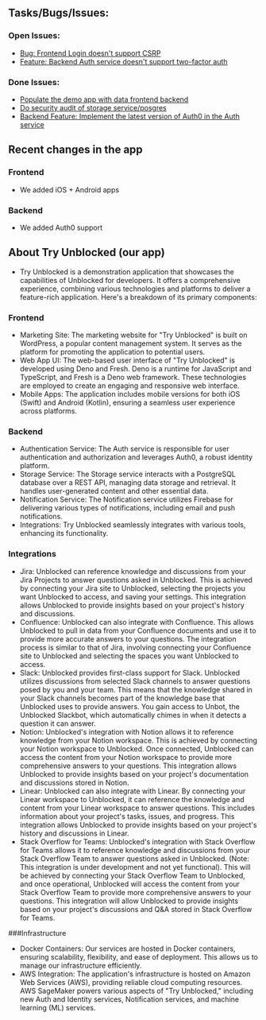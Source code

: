 ## Tasks/Bugs/Issues:
### Open Issues:
- [Bug: Frontend Login doesn't support CSRP](https://tryunblocked.atlassian.net/browse/TU-16)
- [Feature: Backend Auth service doesn't support two-factor auth](https://tryunblocked.atlassian.net/browse/TU-15)

### Done Issues:
- [Populate the demo app with data frontend backend](https://tryunblocked.atlassian.net/browse/TU-13)
- [Do security audit of storage service/posgres](https://tryunblocked.atlassian.net/browse/TU-12)
- [Backend Feature: Implement the latest version of Auth0 in the Auth service](https://tryunblocked.atlassian.net/browse/TU-8)

## Recent changes in the app
### Frontend
- We added iOS + Android apps
### Backend
- We added Auth0 support

## About Try Unblocked (our app)

- Try Unblocked is a demonstration application that showcases the capabilities of Unblocked for developers. It offers a comprehensive experience, combining various technologies and platforms to deliver a feature-rich application. Here's a breakdown of its primary components:

### Frontend
- Marketing Site: The marketing website for "Try Unblocked" is built on WordPress, a popular content management system. It serves as the platform for promoting the application to potential users.
- Web App UI: The web-based user interface of "Try Unblocked" is developed using Deno and Fresh. Deno is a runtime for JavaScript and TypeScript, and Fresh is a Deno web framework. These technologies are employed to create an engaging and responsive web interface.
- Mobile Apps: The application includes mobile versions for both iOS (Swift) and Android (Kotlin), ensuring a seamless user experience across platforms.

### Backend
- Authentication Service: The Auth service is responsible for user authentication and authorization and leverages Auth0, a robust identity platform.
- Storage Service: The Storage service interacts with a PostgreSQL database over a REST API, managing data storage and retrieval. It handles user-generated content and other essential data.
- Notification Service: The Notification service utilizes Firebase for delivering various types of notifications, including email and push notifications.
- Integrations: Try Unblocked seamlessly integrates with various tools, enhancing its functionality.

### Integrations
- Jira: Unblocked can reference knowledge and discussions from your Jira Projects to answer questions asked in Unblocked. This is achieved by connecting your Jira site to Unblocked, selecting the projects you want Unblocked to access, and saving your settings. This integration allows Unblocked to provide insights based on your project's history and discussions.
- Confluence: Unblocked can also integrate with Confluence. This allows Unblocked to pull in data from your Confluence documents and use it to provide more accurate answers to your questions. The integration process is similar to that of Jira, involving connecting your Confluence site to Unblocked and selecting the spaces you want Unblocked to access.
- Slack: Unblocked provides first-class support for Slack. Unblocked utilizes discussions from selected Slack channels to answer questions posed by you and your team. This means that the knowledge shared in your Slack channels becomes part of the knowledge base that Unblocked uses to provide answers. You gain access to Unbot, the Unblocked Slackbot, which automatically chimes in when it detects a question it can answer.
- Notion: Unblocked's integration with Notion allows it to reference knowledge from your Notion workspace. This is achieved by connecting your Notion workspace to Unblocked. Once connected, Unblocked can access the content from your Notion workspace to provide more comprehensive answers to your questions. This integration allows Unblocked to provide insights based on your project's documentation and discussions stored in Notion.
- Linear: Unblocked can also integrate with Linear. By connecting your Linear workspace to Unblocked, it can reference the knowledge and content from your Linear workspace to answer questions. This includes information about your project's tasks, issues, and progress. This integration allows Unblocked to provide insights based on your project's history and discussions in Linear.
- Stack Overflow for Teams: Unblocked's integration with Stack Overflow for Teams allows it to reference knowledge and discussions from your Stack Overflow Team to answer questions asked in Unblocked. (Note: This integration is under development and not yet functional). This will be achieved by connecting your Stack Overflow Team to Unblocked, and once operational, Unblocked will access the content from your Stack Overflow Team to provide more comprehensive answers to your questions. This integration will allow Unblocked to provide insights based on your project's discussions and Q&A stored in Stack Overflow for Teams.

###Infrastructure
- Docker Containers: Our services are hosted in Docker containers, ensuring scalability, flexibility, and ease of deployment. This allows us to manage our infrastructure efficiently.
- AWS Integration: The application's infrastructure is hosted on Amazon Web Services (AWS), providing reliable cloud computing resources. AWS SageMaker powers various aspects of "Try Unblocked," including new Auth and Identity services, Notification services, and machine learning (ML) services.